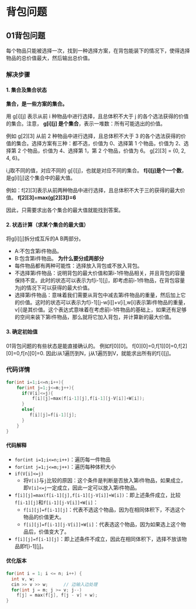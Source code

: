 # 背包问题
## 01背包问题
每个物品只能被选择一次，找到一种选择方案，在背包能装下的情况下，使得选择物品的总价值最大，然后输出总价值。
### 解决步骤
#### 1. 集合及集合状态
   
**集合，是一些方案的集合。**

用 g[i][j] 表示从前 i 种物品中进行选择，且总体积不大于 j 的各个选法获得的价值的集合。注意， **g[i][j] 是个集合**，表示一堆数：所有可能选出的价值。

例如 g[2][3] 从前 2 种物品中进行选择，且总体积不大于 3 的各个选法获得的价值的集合。选择方案有三种：都不选，价值为 0、选择第 1 个物品，价值为 2、选择第 2 个物品，价值为 4、选择第 1，第 2 个物品，价值为 6。 g[2][3] = {0, 2, 4, 6}。

i,j取不同的值，对应不同的 g[i][j]，也就是对应不同的集合。 **f[i][j]是个一个数**，是g[i][j]这个集合中的最大值。

例如：f[2][3]表示从前两种物品中进行选择，且总体积不大于三的获得的最大价值。
**f[2][3]=max(g[2][3])=6**

因此，只需要求出各个集合的最大值就能找到答案。

#### 2. 状态计算（求某个集合的最大值）
将g[i][j]拆分成互斥的A B两部分。
  * A:不包含第i件物品。
  * B:包含第i件物品。
**为什么要分成两部分**
  * 每件物品都有两种可能性：选择放入背包或不放入背包。
  * 不选择第i件物品：说明背包的最大价值和第i-1件物品相关，并且背包的容量保持不变。此时的状态可以表示为f[i-1][j]，即考虑前i-1件物品，在背包容量为j的情况下可以获得的最大价值。
  * 选择第i件物品：意味着我们需要从背包中减去第i件物品的重量，然后加上它的价值。这时的状态可以表示为f[i-1][j-w[i]]+v[i],w[i]表示第i件物品的重量，v[i]是其价值。这个表达式意味着在考虑前i-1件物品的基础上，如果还有足够的空间来装下第i件物品，那么就将它加入背包，并计算新的最大价值。
#### 3. 确定初始值
01背包问题的有些状态是能直接确认的。
例如f[0][0]。
f[0][0]=0,f[1][0]=0,f[2][0]=0,f[n][0]=0.
因此i从1遍历到N，j从1遍历到V，就能求出所有的f[i][j]。
### 代码详情
```cpp
for(int i=1;i<=n;i++){
    for(int j=1;j<=m;j++){
      if(V[i]<=j){
          f[i][j]=max(f[i-1][j],f[i-1][j-V[i]]+W[i]);
      }
      else{
         f[i][j]=f[i-1][j];
      }
    }
}
```
#### 代码解释
* ```for(int i=1;i<=n;i++)```：遍历每一件物品
* ```for(int j=1;j<=m;j++)```：遍历每种体积大小
* ```if(V[i]<=j)```
    * 将```V[i]```与```j```比较的原因：这个条件是判断是否放入第i件物品，如果成立，即```V[i]<=j```一定成立，因此一定可以放入第i件物品。
* ```f[i][j]=max(f[i-1][j],f[i-1][j-V[i]]+W[i])```：即上述条件成立，比较```f[i-1][j]```和```f[i-1][j-V[i]]+W[i]```：
  * ```f[i][j]=f[i-1][j]```：代表不选这个物品，因为在相同体积下，不选这个物品的价值更大。
  * ```f[i][j]=f[i-1][j-V[i]]+W[i]```：代表选这个物品，因为如果选上这个物品后，价值变大了。
* ```f[i][j]=f[i-1][j]```：即上述条件不成立，因此在相同体积下，选择不放该物品即f[i-1][j]。
#### 优化版本
```cpp
for(int i = 1; i <= n; i++) {
  int v, w;
  cin >> v >> w;      // 边输入边处理
  for(int j = m; j >= v; j--)
    f[j] = max(f[j], f[j - v] + w);
}
```